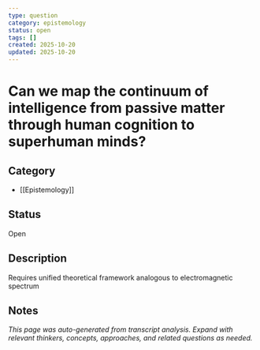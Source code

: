```yaml
---
type: question
category: epistemology
status: open
tags: []
created: 2025-10-20
updated: 2025-10-20
---
```


# Can we map the continuum of intelligence from passive matter through human cognition to superhuman minds?

## Category

- [[Epistemology]]

## Status

Open

## Description

Requires unified theoretical framework analogous to electromagnetic spectrum

## Notes

*This page was auto-generated from transcript analysis. Expand with relevant thinkers, concepts, approaches, and related questions as needed.*
